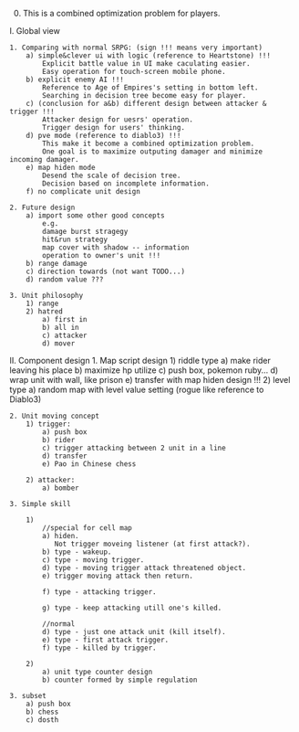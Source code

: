 0. This is a combined optimization problem for players.

I. Global view

    1. Comparing with normal SRPG: (sign !!! means very important)
        a) simple&clever ui with logic (reference to Heartstone) !!!
            Explicit battle value in UI make caculating easier.
            Easy operation for touch-screen mobile phone.
        b) explicit enemy AI !!!
            Reference to Age of Empires's setting in bottom left.
            Searching in decision tree become easy for player.
        c) (conclusion for a&b) different design between attacker & trigger !!!
            Attacker design for uesrs' operation.
            Trigger design for users' thinking.
        d) pve mode (reference to diablo3) !!!
            This make it become a combined optimization problem.
            One goal is to maximize outputing damager and minimize incoming damager.
        e) map hiden mode
            Desend the scale of decision tree.
            Decision based on incomplete information.
        f) no complicate unit design

    2. Future design
        a) import some other good concepts
            e.g.
            damage burst stragegy
            hit&run strategy
            map cover with shadow -- information
            operation to owner's unit !!!
        b) range damage
        c) direction towards (not want TODO...)
        d) random value ???

	3. Unit philosophy
		1) range
		2) hatred
			a) first in
			b) all in
			c) attacker
			d) mover


II. Component design
    1. Map script design
        1) riddle type
            a) make rider leaving his place
            b) maximize hp utilize
            c) push box, pokemon ruby...
            d) wrap unit with wall, like prison
            e) transfer with map hiden design !!!
        2) level type
            a) random map with level value setting (rogue like reference to Diablo3)

    2. Unit moving concept
        1) trigger:
            a) push box
            b) rider
            c) trigger attacking between 2 unit in a line
            d) transfer
            e) Pao in Chinese chess

        2) attacker:
            a) bomber

    3. Simple skill

        1)
            //special for cell map
            a) hiden.
               Not trigger moveing listener (at first attack?).
            b) type - wakeup.
            c) type - moving trigger.
            d) type - moving trigger attack threatened object.
            e) trigger moving attack then return.

            f) type - attacking trigger.

            g) type - keep attacking utill one's killed.

            //normal
            d) type - just one attack unit (kill itself).
            e) type - first attack trigger.
            f) type - killed by trigger.

        2)
            a) unit type counter design
            b) counter formed by simple regulation

    3. subset
        a) push box
        b) chess
        c) dosth
